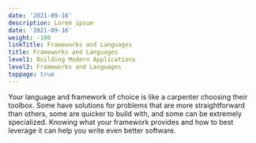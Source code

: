 ```yaml
---
date: '2021-09-16'
description: Lorem ipsum
date: '2021-09-16'
weight: -100
linkTitle: Frameworks and Languages
title: Frameworks and Languages
level1: Building Modern Applications
level2: Frameworks and Languages
toppage: true
---
```


Your language and framework of choice is like a carpenter choosing their toolbox. Some have solutions for problems that are more straightforward than others, some are quicker to build with, and some can be extremely specialized. Knowing what your framework provides and how to best leverage it can help you write even better software.